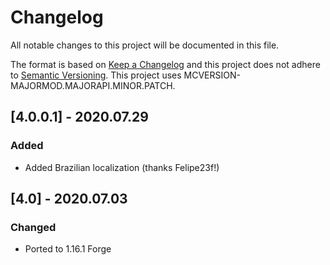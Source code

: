 # Changelog
All notable changes to this project will be documented in this file.

The format is based on [Keep a Changelog](http://keepachangelog.com/en/1.0.0/) and this project does not adhere to [Semantic Versioning](http://semver.org/spec/v2.0.0.html).
This project uses MCVERSION-MAJORMOD.MAJORAPI.MINOR.PATCH.

## [4.0.0.1] - 2020.07.29
### Added
- Added Brazilian localization (thanks Felipe23f!)

## [4.0] - 2020.07.03
### Changed
- Ported to 1.16.1 Forge
